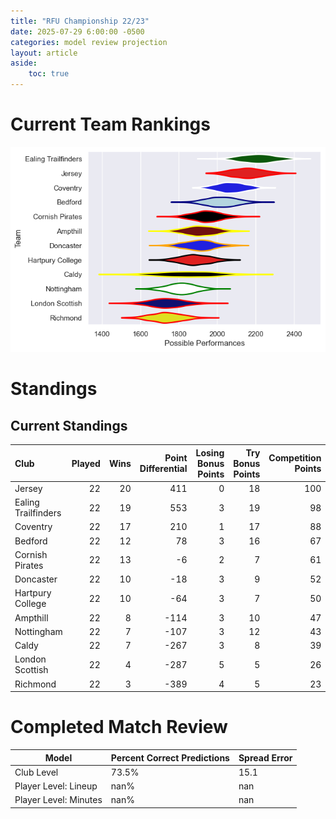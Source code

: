 ```yaml
---  
title: "RFU Championship 22/23"  
date: 2025-07-29 6:00:00 -0500  
categories: model review projection  
layout: article  
aside:  
    toc: true  
---
```

# Current Team Rankings


![Club Rankings](plots/rankings_RFU_Championship_2223.png)
# Standings

## Current Standings


| Club                |   Played |   Wins |   Point Differential |   Losing Bonus Points |   Try Bonus Points |   Competition Points |
|:--------------------|---------:|-------:|---------------------:|----------------------:|-------------------:|---------------------:|
| Jersey              |       22 |     20 |                  411 |                     0 |                 18 |                  100 |
| Ealing Trailfinders |       22 |     19 |                  553 |                     3 |                 19 |                   98 |
| Coventry            |       22 |     17 |                  210 |                     1 |                 17 |                   88 |
| Bedford             |       22 |     12 |                   78 |                     3 |                 16 |                   67 |
| Cornish Pirates     |       22 |     13 |                   -6 |                     2 |                  7 |                   61 |
| Doncaster           |       22 |     10 |                  -18 |                     3 |                  9 |                   52 |
| Hartpury College    |       22 |     10 |                  -64 |                     3 |                  7 |                   50 |
| Ampthill            |       22 |      8 |                 -114 |                     3 |                 10 |                   47 |
| Nottingham          |       22 |      7 |                 -107 |                     3 |                 12 |                   43 |
| Caldy               |       22 |      7 |                 -267 |                     3 |                  8 |                   39 |
| London Scottish     |       22 |      4 |                 -287 |                     5 |                  5 |                   26 |
| Richmond            |       22 |      3 |                 -389 |                     4 |                  5 |                   23 |



# Completed Match Review


| Model | Percent Correct Predictions | Spread Error |
| ------ | ------ | ------ |
| Club Level | 73.5% | 15.1 |
| Player Level: Lineup | nan% | nan |
| Player Level: Minutes | nan% | nan |

